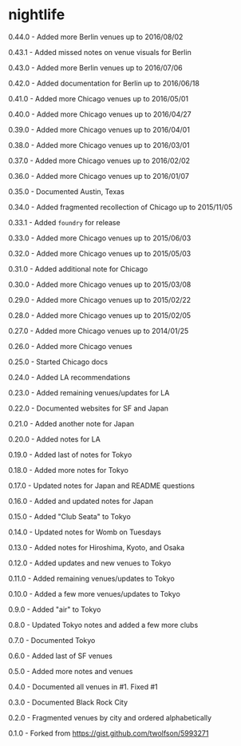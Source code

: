 # nightlife
0.44.0 - Added more Berlin venues up to 2016/08/02

0.43.1 - Added missed notes on venue visuals for Berlin

0.43.0 - Added more Berlin venues up to 2016/07/06

0.42.0 - Added documentation for Berlin up to 2016/06/18

0.41.0 - Added more Chicago venues up to 2016/05/01

0.40.0 - Added more Chicago venues up to 2016/04/27

0.39.0 - Added more Chicago venues up to 2016/04/01

0.38.0 - Added more Chicago venues up to 2016/03/01

0.37.0 - Added more Chicago venues up to 2016/02/02

0.36.0 - Added more Chicago venues up to 2016/01/07

0.35.0 - Documented Austin, Texas

0.34.0 - Added fragmented recollection of Chicago up to 2015/11/05

0.33.1 - Added `foundry` for release

0.33.0 - Added more Chicago venues up to 2015/06/03

0.32.0 - Added more Chicago venues up to 2015/05/03

0.31.0 - Added additional note for Chicago

0.30.0 - Added more Chicago venues up to 2015/03/08

0.29.0 - Added more Chicago venues up to 2015/02/22

0.28.0 - Added more Chicago venues up to 2015/02/05

0.27.0 - Added more Chicago venues up to 2014/01/25

0.26.0 - Added more Chicago venues

0.25.0 - Started Chicago docs

0.24.0 - Added LA recommendations

0.23.0 - Added remaining venues/updates for LA

0.22.0 - Documented websites for SF and Japan

0.21.0 - Added another note for Japan

0.20.0 - Added notes for LA

0.19.0 - Added last of notes for Tokyo

0.18.0 - Added more notes for Tokyo

0.17.0 - Updated notes for Japan and README questions

0.16.0 - Added and updated notes for Japan

0.15.0 - Added "Club Seata" to Tokyo

0.14.0 - Updated notes for Womb on Tuesdays

0.13.0 - Added notes for Hiroshima, Kyoto, and Osaka

0.12.0 - Added updates and new venues to Tokyo

0.11.0 - Added remaining venues/updates to Tokyo

0.10.0 - Added a few more venues/updates to Tokyo

0.9.0 - Added "air" to Tokyo

0.8.0 - Updated Tokyo notes and added a few more clubs

0.7.0 - Documented Tokyo

0.6.0 - Added last of SF venues

0.5.0 - Added more notes and venues

0.4.0 - Documented all venues in #1. Fixed #1

0.3.0 - Documented Black Rock City

0.2.0 - Fragmented venues by city and ordered alphabetically

0.1.0 - Forked from https://gist.github.com/twolfson/5993271
